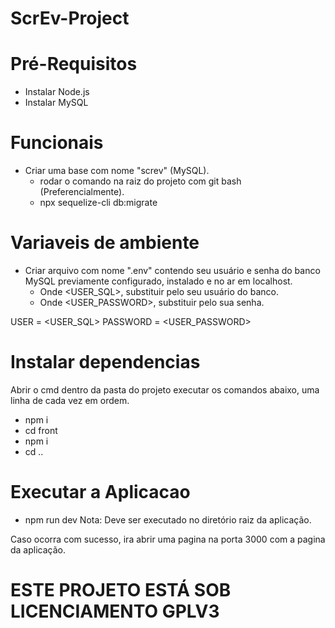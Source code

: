 # ScrEv-Project

# Pré-Requisitos

- Instalar Node.js
- Instalar MySQL

# Funcionais
 - Criar uma base com nome "screv" (MySQL).
   - rodar o comando na raiz do projeto com git bash (Preferencialmente).
    - npx sequelize-cli db:migrate

# Variaveis de ambiente
  - Criar arquivo com nome ".env" contendo seu usuário e senha do banco MySQL previamente configurado, instalado e no ar em localhost.
    - Onde <USER_SQL>, substituir pelo seu usuário do banco.
    - Onde <USER_PASSWORD>, substituir pelo sua senha.
  
USER = <USER_SQL>
PASSWORD = <USER_PASSWORD>

# Instalar dependencias

Abrir o cmd dentro da pasta do projeto
executar os comandos abaixo, uma linha de cada vez em ordem.
  - npm i
  - cd front
  - npm i
  - cd ..
# Executar a Aplicacao
  - npm run dev
  Nota: Deve ser executado no diretório raiz da aplicação.

Caso ocorra com sucesso, ira abrir uma pagina na porta 3000 com a pagina da aplicação.

# ESTE PROJETO ESTÁ SOB LICENCIAMENTO GPLV3
